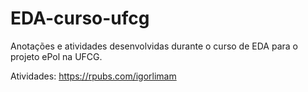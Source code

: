 # EDA-curso-ufcg
Anotações e atividades desenvolvidas durante o curso de EDA para o projeto ePol na UFCG.

Atividades: https://rpubs.com/igorlimam
